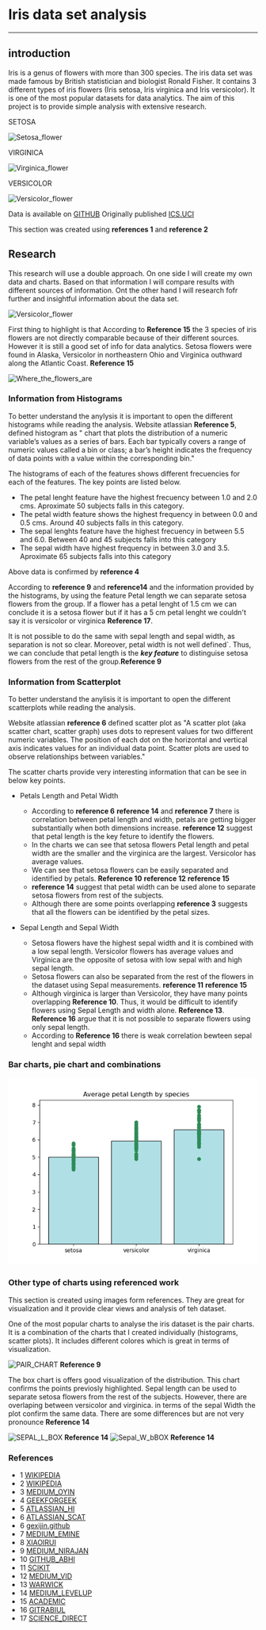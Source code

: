 # Iris data set analysis

***

## introduction

Iris is a genus of flowers with more than 300 species.  The iris data set was made famous by British statistician and biologist Ronald Fisher. It contains 3 different types of iris flowers (Iris setosa, Iris virginica and Iris versicolor). It is one of the most popular datasets for data analytics. The aim of this project is to provide simple analysis with extensive research. 

SETOSA

![Setosa_flower](https://upload.wikimedia.org/wikipedia/commons/a/a7/Irissetosa1.jpg)

VIRGINICA

![Virginica_flower](https://upload.wikimedia.org/wikipedia/commons/thumb/f/f8/Iris_virginica_2.jpg/1200px-Iris_virginica_2.jpg)

VERSICOLOR

![Versicolor_flower](https://upload.wikimedia.org/wikipedia/commons/2/27/Blue_Flag%2C_Ottawa.jpg)



Data is available on [GITHUB](https://raw.githubusercontent.com/mwaskom/seaborn-data/master/iris.csv)
Originally published [ICS.UCI](https://archive.ics.uci.edu/dataset/53/iris)

This section was created using **references 1** and **reference 2**

## Research

This research will use a double approach. On one side I will create my own data and charts. Based on that information I will compare results with different sources of information. Ont the other hand I will research fofr further and insightful information about the data set.

![Versicolor_flower](https://editor.analyticsvidhya.com/uploads/51518iris%20img1.png)

First thing to highlight is that According to **Reference 15**  the 3 species of iris flowers are not directly comparable because of their different sources. However it is still a good set of info for data analytics. Setosa flowers were found in Alaska, Versicolor in northeastern Ohio and Virginica outhward along the Atlantic Coast. **Reference 15**

![Where_the_flowers_are](https://oup.silverchair-cdn.com/oup/backfile/Content_public/Journal/jrssig/18/6/10.1111_1740-9713.01589/1/m_sign_18_6_26_fig-2.jpeg?Expires=1718732637&Signature=PhfRbUxedr7JCJwotC34t5gVX1RUNYEvgnEwdMwl-ecTZ0haSxwV77nkcDxmWQPMEcBasdfit4veQhtsqtMM9iRzko7Bi8C3ym3I1T~DIZvyu2W196Br10aLeWhFelxSX7rsiRT20SHiRCzIOLT53b9CylMIkN7tmY92VzTobPHs1GDViQ28K-N4DcBiUBcq7YH4TPtR35fVzvBtEV2WR6aD0Bnkhvf4acShucMPyPEuIf6oj2yIYcTHc1pwzWB5~iIrarOOnEmdEd7EvXLHolnFcPW4-tCSjrojC6lz9Y6YbSk16YQFcZ9ntx3L0DWHniL0GzoA2OT~bBLdJqwIFw__&Key-Pair-Id=APKAIE5G5CRDK6RD3PGA)


### Information from Histograms 

To better understand the anylysis it is important to open the different histograms while reading the analysis.
Website atlassian **Reference 5**, defined histogram as " chart that plots the distribution of a numeric variable’s values as a series of bars. Each bar typically covers a range of numeric values called a bin or class; a bar’s height indicates the frequency of data points with a value within the corresponding bin."

The histograms of each of the features shows different frecuencies for each of the features. The key points are listed below.

* The petal lenght feature have the highest frecuency  between 1.0 and 2.0 cms. Aproximate 50 subjects falls in this category.
* The petal width feature shows the highest frequency in between 0.0 and 0.5 cms. Around 40 subjects falls in this category.
* The sepal lenghts feature have the highest frecuency in between 5.5 and 6.0. Between 40 and 45 subjects falls into this category
* The sepal width have highest frequency in between 3.0 and 3.5. Aproximate  65 subjects falls into this category

Above data is confirmed by **reference 4**

According to **reference 9** and **reference14** and  the information provided by the histograms, by using the feature Petal length we can separate setosa flowers from the group. If a flower has a petal lenght of 1.5 cm we can conclude it is a setosa flower but if it has a 5 cm petal lenght we couldn't say it is versicolor or virginica **Reference 17**. 

It is not possible to do the same with sepal length and sepal width, as separation is not so clear. Moreover, petal width is not well defined`. Thus, we can conclude that petal length is the ***key feature*** to distinguise setosa flowers from the rest of the group.**Reference 9** 


### Information from Scatterplot

To better understand the anylisis it is important to open the different scatterplots while reading the analysis.

Website atlassian **reference 6** defined scatter plot  as "A scatter plot (aka scatter chart, scatter graph) uses dots to represent values for two different numeric variables. The position of each dot on the horizontal and vertical axis indicates values for an individual data point. Scatter plots are used to observe relationships between variables."

The scatter charts provide very interesting information that can be see in below key points.

* Petals Length and Petal Width
    * According to **reference 6** **reference 14** and **reference 7** there is correlation between petal length and width, petals are getting bigger substantially when both dimensions increase. **reference 12** suggest that petal length  is the key feture to identify the flowers.
    * In the charts we can see that setosa flowers Petal length and petal width are the smaller and the virginica are the largest. Versicolor has average values. 
    * We can see that setosa flowers can be easily separated and identified by petals. **Reference 10** **reference 12** **reference 15**
    * **reference 14** suggest that petal width can be used alone to separate setosa flowers from rest of the subjects.
    * Although there are some points overlapping **reference 3** suggests that all the flowers can be identified by the petal sizes.

* Sepal Length and Sepal Width
    * Setosa flowers have the highest sepal width and it is combined with a low sepal length. Versicolor flowers has average values and Virginica are the opposite of setosa with low sepal with and high sepal length.
    * Setosa flowers can also be separated from the rest of the flowers in the dataset using Sepal measurements. **reference 11** **reference 15**
    * Although virginica is larger than Versicolor, they have many points overlapping **Reference 10**. Thus, it would be difficult to identify flowers using  Sepal Length and width alone. **Reference 13**. **Reference 16** argue that it is not possible to separate flowers using only sepal length.
    * According to **Reference 16** there is weak correlation bewteen sepal lenght and sepal width

### Bar charts, pie chart and combinations

![TEST](https://github.com/RobAstur/Pands-Project/blob/main/Average%20Sepal%20Length%20by%20species%20%2B%20scatter%20plot.png)

###  Other type of charts using referenced work 



This section is created using images form references. They are great for visualization and it provide clear views and analysis of teh dataset.

One of the most popular charts to analyse the iris dataset is the pair charts. It is a combination of the charts that I created individually (histograms, scatter plots). It includes different colores which is great in terms of visualization. 


![PAIR_CHART](https://miro.medium.com/v2/resize:fit:720/format:webp/1*EC0wwBEYyc6nHbKfkdvn9g.png) **Reference 9**


The box chart is offers good visualization of the distribution. This chart confirms the points previosly highlighted. Sepal length can be used to separate setosa flowers from the rest of the subjects. However, there are overlaping between versicolor and virginica. in terms of the sepal Width the plot confirm the same data. There are some differences but are not very pronounce **Reference 14**


![SEPAL_L_BOX](https://miro.medium.com/v2/resize:fit:640/format:webp/1*bGDLQW129SZqhiE_wy8h4w.png) **Reference 14**
![Sepal_W_bBOX](https://miro.medium.com/v2/resize:fit:640/format:webp/1*qDBKrz-BPYvymnyQe1dOhw.png) **Reference 14**



### References

* 1  [WIKIPEDIA](https://en.wikipedia.org/wiki/Iris_(plant))
* 2  [WIKIPEDIA](https://en.wikipedia.org/wiki/Iris_flower_data_set)
* 3  [MEDIUM_OYIN](https://medium.com/@OyinWoyin/insights-from-the-iris-data-set-e149f0b6941f)
* 4  [GEEKFORGEEK](https://www.geeksforgeeks.org/exploratory-data-analysis-on-iris-dataset/)
* 5  [ATLASSIAN_HI](https://www.atlassian.com/data/charts/histogram-complete-guide#:~:text=What%20is%20a%20histogram%3F,value%20within%20the%20corresponding%20bin.)
* 6  [ATLASSIAN_SCAT](https://www.atlassian.com/data/charts/what-is-a-scatter-plot)
* 6  [gexijin.github](https://gexijin.github.io/learnR/step-into-r-programmingthe-iris-flower-dataset.html)
* 7  [MEDIUM_EMINE](https://eminebozkus.medium.com/exploring-the-iris-flower-dataset-4e000bcc266c)
* 8  [XIAOIRUI](https://xiaorui.site/Data-Mining-R/lecture/2.B_EDA_Vis.html)
* 9  [MEDIUM_NIRAJAN](https://medium.com/@nirajan.acharya666/exploratory-data-analysis-of-iris-dataset-9c0df76771df)
* 10 [GITHUB_ABHI](https://github.com/abhikumar22/Exploratory-Data-Analysis-on-IRIS-Dataset/blob/master/EDA_Flower.ipynb)
* 11 [SCIKIT](https://scikit-learn.org/stable/auto_examples/datasets/plot_iris_dataset.html#:~:text=Scatter%20Plot%20of%20the%20Iris%20dataset,-import%20matplotlib.pyplot&text=You%20can%20already%20see%20a,the%20Versicolor%20and%20Virginica%20types.)
* 12 [MEDIUM_VID](https://medium.com/analytics-vidhya/exploratory-data-analysis-iris-dataset-32d09a52f322)
* 13 [WARWICK](https://warwick.ac.uk/fac/sci/moac/people/students/peter_cock/r/iris_plots/)
* 14 [MEDIUM_LEVELUP](https://levelup.gitconnected.com/unveiling-the-mysteries-of-the-iris-dataset-a-comprehensive-analysis-and-machine-learning-f5c4f9dbcd6d)
* 15 [ACADEMIC](https://academic.oup.com/jrssig/article/18/6/26/7038520?login=false)
* 16 [GITRABIUL](https://gist.github.com/rabiulcste/33d985ab55820353181f9727a9496a81)
* 17 [SCIENCE_DIRECT](https://www.sciencedirect.com/topics/computer-science/iris-virginica)